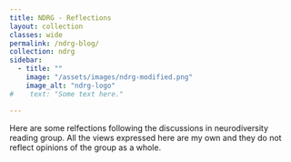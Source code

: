 ```yaml
---
title: NDRG - Reflections
layout: collection
classes: wide
permalink: /ndrg-blog/
collection: ndrg
sidebar:
  - title: ""
    image: "/assets/images/ndrg-modified.png"
    image_alt: "ndrg-logo"
#    text: "Some text here."

---
```




Here are some relfections following the discussions in neurodiversity reading group. All the views expressed here are my own and they do not reflect opinions of the group as a whole.

